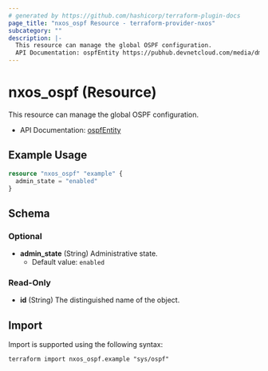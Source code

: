 ```yaml
---
# generated by https://github.com/hashicorp/terraform-plugin-docs
page_title: "nxos_ospf Resource - terraform-provider-nxos"
subcategory: ""
description: |-
  This resource can manage the global OSPF configuration.
  API Documentation: ospfEntity https://pubhub.devnetcloud.com/media/dme-docs-10-2-2/docs/Routing%20and%20Forwarding/ospf:Entity/
---
```


# nxos_ospf (Resource)

This resource can manage the global OSPF configuration.

- API Documentation: [ospfEntity](https://pubhub.devnetcloud.com/media/dme-docs-10-2-2/docs/Routing%20and%20Forwarding/ospf:Entity/)

## Example Usage

```terraform
resource "nxos_ospf" "example" {
  admin_state = "enabled"
}
```

<!-- schema generated by tfplugindocs -->
## Schema

### Optional

- **admin_state** (String) Administrative state.
  - Default value: `enabled`

### Read-Only

- **id** (String) The distinguished name of the object.

## Import

Import is supported using the following syntax:

```shell
terraform import nxos_ospf.example "sys/ospf"
```
